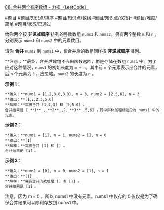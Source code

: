 [88. 合并两个有序数组 - 力扣（LeetCode）](https://leetcode.cn/problems/merge-sorted-array/?utm_source=LCUS&utm_medium=ip_redirect&utm_campaign=transfer2china)

#题目 #题目/知识点/排序 #题目/知识点/数组 #题目/知识点/双指针 #题目/难度/简单 #题目/状态/已通过

给你两个按 **非递减顺序** 排列的整数数组 `nums1` 和 `nums2`，另有两个整数 `m` 和 `n` ，分别表示 `nums1` 和 `nums2` 中的元素数目。

请你 **合并** `nums2` 到 `nums1` 中，使合并后的数组同样按 **非递减顺序** 排列。

**注意：**最终，合并后数组不应由函数返回，而是存储在数组 `nums1` 中。为了应对这种情况，`nums1` 的初始长度为 `m + n`，其中前 `m` 个元素表示应合并的元素，后 `n` 个元素为 `0` ，应忽略。`nums2` 的长度为 `n` 。

**示例 1：**

	**输入：**nums1 = [1,2,3,0,0,0], m = 3, nums2 = [2,5,6], n = 3
	**输出：**[1,2,2,3,5,6]
	**解释：**需要合并 [1,2,3] 和 [2,5,6] 。
	合并结果是 [_**1**_,_**2**_,2,_**3**_,5,6] ，其中斜体加粗标注的为 nums1 中的元素。

**示例 2：**

	**输入：**nums1 = [1], m = 1, nums2 = [], n = 0
	**输出：**[1]
	**解释：**需要合并 [1] 和 [] 。
	合并结果是 [1] 。

**示例 3：**

	**输入：**nums1 = [0], m = 0, nums2 = [1], n = 1
	**输出：**[1]
	**解释：**需要合并的数组是 [] 和 [1] 。
	合并结果是 [1] 。

注意，因为 m = 0 ，所以 nums1 中没有元素。nums1 中仅存的 0 仅仅是为了确保合并结果可以顺利存放到 nums1 中。
